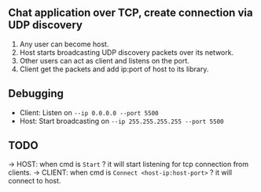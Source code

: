 ## Chat application over TCP, create connection via UDP discovery
1. Any user can become host.
2. Host starts broadcasting UDP discovery packets over its network.
3. Other users can act as client and listens on the port.
4. Client get the packets and add ip:port of host to its library.

## Debugging
- Client: Listen on `--ip 0.0.0.0 --port 5500`
- Host: Start broadcasting on `--ip 255.255.255.255 --port 5500`

## TODO
-> HOST: when cmd is `Start` ? it will start listening for tcp connection from clients.
-> CLIENT: when cmd is `Connect <host-ip:host-port>` ? it will connect to host. 